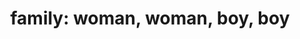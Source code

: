 ---
layout: people&body
title: "family: woman, woman, boy, boy"
emoji: family_woman_woman_boy_boy
permalink: 👩‍👩‍👦‍👦.html
---